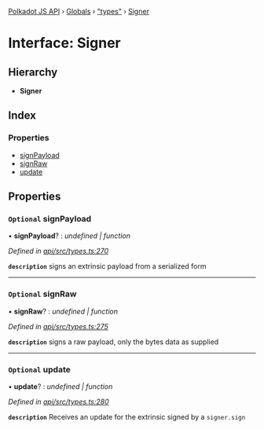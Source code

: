 [Polkadot JS API](../README.md) › [Globals](../globals.md) › ["types"](../modules/_types_.md) › [Signer](_types_.signer.md)

# Interface: Signer

## Hierarchy

* **Signer**

## Index

### Properties

* [signPayload](_types_.signer.md#optional-signpayload)
* [signRaw](_types_.signer.md#optional-signraw)
* [update](_types_.signer.md#optional-update)

## Properties

### `Optional` signPayload

• **signPayload**? : *undefined | function*

*Defined in [api/src/types.ts:270](https://github.com/polkadot-js/api/blob/0c98593ae/packages/api/src/types.ts#L270)*

**`description`** signs an extrinsic payload from a serialized form

___

### `Optional` signRaw

• **signRaw**? : *undefined | function*

*Defined in [api/src/types.ts:275](https://github.com/polkadot-js/api/blob/0c98593ae/packages/api/src/types.ts#L275)*

**`description`** signs a raw payload, only the bytes data as supplied

___

### `Optional` update

• **update**? : *undefined | function*

*Defined in [api/src/types.ts:280](https://github.com/polkadot-js/api/blob/0c98593ae/packages/api/src/types.ts#L280)*

**`description`** Receives an update for the extrinsic signed by a `signer.sign`
